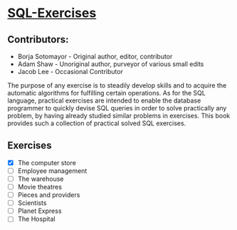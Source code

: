 # [SQL-Exercises](https://en.wikibooks.org/wiki/SQL_Exercises)

## Contributors:
- Borja Sotomayor - Original author, editor, contributor
- Adam Shaw - Unoriginal author, purveyor of various small edits
- Jacob Lee - Occasional Contributor


The purpose of any exercise is to steadily develop skills and to acquire the automatic algorithms for fulfilling certain operations. As for the SQL language, practical exercises are intended to enable the database programmer to quickly devise SQL queries in order to solve practically any problem, by having already studied similar problems in exercises. This book provides such a collection of practical solved SQL exercises.

## Exercises

- [x] The computer store
- [ ] Employee management
- [ ] The warehouse
- [ ] Movie theatres
- [ ] Pieces and providers
- [ ] Scientists
- [ ] Planet Express
- [ ] The Hospital